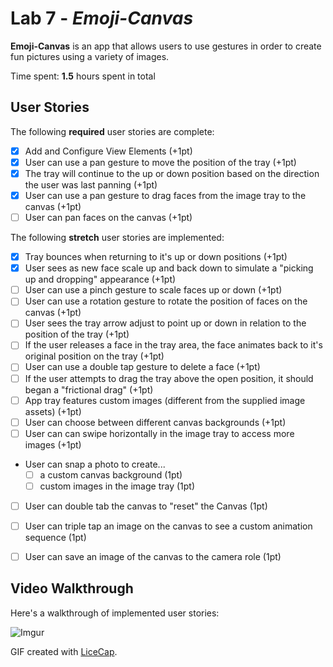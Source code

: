 # Lab 7 - *Emoji-Canvas*

**Emoji-Canvas** is an app that allows users to use gestures in order to create fun pictures using a variety of images.

Time spent: **1.5** hours spent in total

## User Stories

The following **required** user stories are complete:

- [X] Add and Configure View Elements (+1pt)
- [X] User can use a pan gesture to move the position of the tray (+1pt)
- [X] The tray will continue to the up or down position based on the direction the user was last panning (+1pt)
- [X] User can use a pan gesture to drag faces from the image tray to the canvas (+1pt)
- [ ] User can pan faces on the canvas (+1pt)

The following **stretch** user stories are implemented:

- [X] Tray bounces when returning to it's up or down positions (+1pt)
- [X] User sees as new face scale up and back down to simulate a "picking up and dropping" appearance (+1pt)
- [ ] User can use a pinch gesture to scale faces up or down (+1pt)
- [ ] User can use a rotation gesture to rotate the position of faces on the canvas (+1pt)
- [ ] User sees the tray arrow adjust to point up or down in relation to the position of the tray (+1pt)
- [ ] If the user releases a face in the tray area, the face animates back to it's original position on the tray (+1pt)
- [ ] User can use a double tap gesture to delete a face (+1pt)
- [ ] If the user attempts to drag the tray above the open position, it should began a "frictional drag" (+1pt)
- [ ] App tray features custom images (different from the supplied image assets) (+1pt)
- [ ] User can choose between different canvas backgrounds (+1pt)
- [ ] User can can swipe horizontally in the image tray to access more images (+1pt)
- User can snap a photo to create...
   - [ ] a custom canvas background (1pt)
   - [ ] custom images in the image tray (1pt)
- [ ] User can double tab the canvas to "reset" the Canvas (1pt)
- [ ] User can triple tap an image on the canvas to see a custom animation sequence (1pt)
- [ ] User can save an image of the canvas to the camera role (1pt)


## Video Walkthrough

Here's a walkthrough of implemented user stories:

![Imgur]()

GIF created with [LiceCap](http://www.cockos.com/licecap/).
